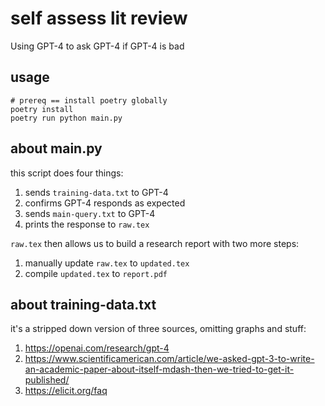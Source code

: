 # self assess lit review

Using GPT-4 to ask GPT-4 if GPT-4 is bad

## usage

```
# prereq == install poetry globally
poetry install
poetry run python main.py
```

## about main.py

this script does four things:

1. sends `training-data.txt` to GPT-4
2. confirms GPT-4 responds as expected
3. sends `main-query.txt` to GPT-4
4. prints the response to `raw.tex`

`raw.tex` then allows us to build a research report with two more steps:

1. manually update `raw.tex` to `updated.tex`
2. compile `updated.tex` to `report.pdf`

## about training-data.txt

it's a stripped down version of three sources, omitting graphs and stuff:

1. https://openai.com/research/gpt-4
2. https://www.scientificamerican.com/article/we-asked-gpt-3-to-write-an-academic-paper-about-itself-mdash-then-we-tried-to-get-it-published/
3. https://elicit.org/faq
